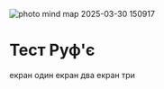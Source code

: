 ![photo mind map 2025-03-30 150917](https://github.com/user-attachments/assets/070fd87b-ba82-43cb-aff8-7420a2b15b96)
# Тест Руф'є
  екран один
  екран два
  екран три
